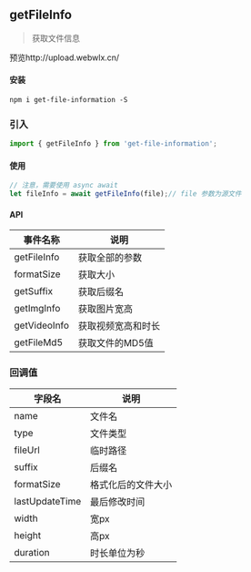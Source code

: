 ## **getFileInfo**

> 获取文件信息

预览http://upload.webwlx.cn/

#### 安装

``` shell
npm i get-file-information -S
```

### 引入

``` js
import { getFileInfo } from 'get-file-information';
```

#### 使用

``` js
// 注意，需要使用 async await
let fileInfo = await getFileInfo(file);// file 参数为源文件
```

#### API

| 事件名称     | 说明               |
| ------------ | ------------------ |
| getFileInfo  | 获取全部的参数     |
| formatSize   | 获取大小           |
| getSuffix    | 获取后缀名         |
| getImgInfo   | 获取图片宽高       |
| getVideoInfo | 获取视频宽高和时长 |
| getFileMd5   | 获取文件的MD5值    |

### 回调值

| 字段名         | 说明               |
| -------------- | ------------------ |
| name           | 文件名             |
| type           | 文件类型           |
| fileUrl        | 临时路径           |
| suffix         | 后缀名             |
| formatSize     | 格式化后的文件大小 |
| lastUpdateTime | 最后修改时间       |
| width          | 宽px               |
| height         | 高px               |
| duration       | 时长单位为秒       |

